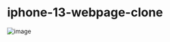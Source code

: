 # iphone-13-webpage-clone

![image](https://github.com/ikaushiksharma/iphone-13-webpage-clone/assets/90143986/42977b46-047b-49ea-a781-41435b4b8aad)
